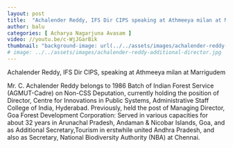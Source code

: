 ```yaml
---
layout: post
title:  "Achalender Reddy, IFS Dir CIPS speaking at Athmeeya milan at Marrigudem"
author: balu
categories: [ Acharya Nagarjuna Avasam ]
video: //youtu.be/c-WjJGarBik
thumbnail: "background-image: url(../../assets/images/achalender-reddy-additional-director.jpg);"
# image: ../../assets/images/achalender-reddy-additional-director.jpg
---
```


<p>Achalender Reddy, IFS Dir CIPS, speaking at Athmeeya milan at Marrigudem</p>

<p>Mr. C. Achalender Reddy belongs to 1986 Batch of Indian Forest Service (AGMUT-Cadre) on Non-CSS Deputation, currently holding the position of Director, Centre for Innovations in Public Systems, Administrative Staff College of India, Hyderabad. Previously, held the post of Managing Director, Goa Forest Development Corporation: Served in various capacities for about 32 years in Arunachal Pradesh, Andaman & Nicobar Islands, Goa, and as Additional Secretary,Tourism in erstwhile united Andhra Pradesh, and also as Secretary, National Biodiversity Authority (NBA) at Chennai.</p>
